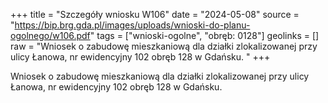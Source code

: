 +++
title = "Szczegóły wniosku W106"
date = "2024-05-08"
source = "https://bip.brg.gda.pl/images/uploads/wnioski-do-planu-ogolnego/w106.pdf"
tags = ["wnioski-ogolne", "obręb: 0128"]
geolinks = []
raw = "Wniosek o zabudowę mieszkaniową dla działki zlokalizowanej przy ulicy Łanowa, nr ewidencyjny 102 obręb 128 w Gdańsku. "
+++

Wniosek o zabudowę mieszkaniową dla działki zlokalizowanej przy ulicy Łanowa, nr
ewidencyjny 102 obręb 128 w Gdańsku.



